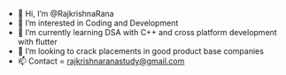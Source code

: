 - 👋 Hi, I’m @RajkrishnaRana
- 👀 I’m interested in Coding and Development
- 🌱 I’m currently learning DSA with C++ and cross platform development with flutter
- 💞️ I’m looking to crack placements in good product base companies
- 📫 Contact = rajkrishnaranastudy@gmail.com

<!---
RajkrishnaRana/RajkrishnaRana is a ✨ special ✨ repository because its `README.md` (this file) appears on your GitHub profile.
You can click the Preview link to take a look at your changes.
--->
